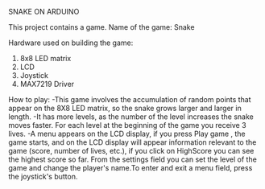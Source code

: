 SNAKE ON ARDUINO


This project contains a game.
Name of the game: Snake


Hardware used on building the game:
   1. 8x8 LED matrix
   2. LCD
   3. Joystick
   4. MAX7219 Driver
 
 
 How to play:
       -This game involves the accumulation of random points that appear on the 8X8 LED matrix, so the snake grows larger and larger in length.
       -It has more levels, as the number of the level increases the snake moves faster. For each level at the beginning of the game you receive 3 lives.
       -A menu appears on the LCD display, if you press Play game , the game starts, and on the LCD display will appear information relevant to the game (score, number of lives, etc.), if you click on HighScore you can see the highest score so far. From the settings field you can set the level of the game and change the player's name.To enter and exit a menu field, press the joystick's button. 
